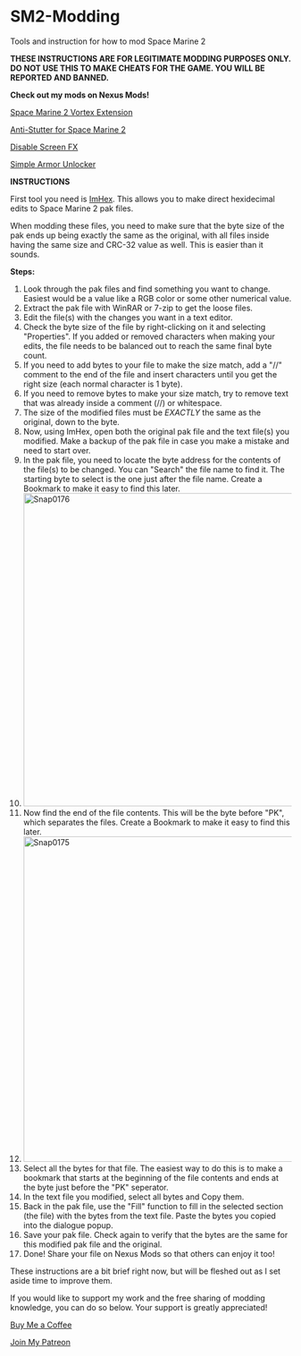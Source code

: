 # SM2-Modding
Tools and instruction for how to mod Space Marine 2

**THESE INSTRUCTIONS ARE FOR LEGITIMATE MODDING PURPOSES ONLY. DO NOT USE THIS TO MAKE CHEATS FOR THE GAME. YOU WILL BE REPORTED AND BANNED.**

**Check out my mods on Nexus Mods!**

[Space Marine 2 Vortex Extension](https://www.nexusmods.com/site/mods/961)

[Anti-Stutter for Space Marine 2](https://www.nexusmods.com/warhammer40000spacemarine2/mods/1)

[Disable Screen FX](https://www.nexusmods.com/warhammer40000spacemarine2/mods/29)

[Simple Armor Unlocker](https://www.nexusmods.com/warhammer40000spacemarine2/mods/61?tab=posts)


**INSTRUCTIONS**

First tool you need is [ImHex](https://github.com/WerWolv/ImHex). This allows you to make direct hexidecimal edits to Space Marine 2 pak files. 

When modding these files, you need to make sure that the byte size of the pak ends up being exactly the same as the original, with all files inside having the same size and CRC-32 value as well. This is easier than it sounds.


**Steps:**
1. Look through the pak files and find something you want to change. Easiest would be a value like a RGB color or some other numerical value.
2. Extract the pak file with WinRAR or 7-zip to get the loose files.
3. Edit the file(s) with the changes you want in a text editor.
4. Check the byte size of the file by right-clicking on it and selecting "Properties". If you added or removed characters when making your edits, the file needs to be balanced out to reach the same final byte count. 
5. If you need to add bytes to your file to make the size match, add a "//" comment to the end of the file and insert characters until you get the right size (each normal character is 1 byte).
6. If you need to remove bytes to make your size match, try to remove text that was already inside a comment (//) or whitespace.
7. The size of the modified files must be *EXACTLY* the same as the original, down to the byte.
8. Now, using ImHex, open both the original pak file and the text file(s) you modified. Make a backup of the pak file in case you make a mistake and need to start over.
9. In the pak file, you need to locate the byte address for the contents of the file(s) to be changed. You can "Search" the file name to find it. The starting byte to select is the one just after the file name. Create a Bookmark to make it easy to find this later.
10. <img width="560" alt="Snap0176" src="https://github.com/user-attachments/assets/537e6236-de7b-49a2-85b1-ec90f3775521">
11. Now find the end of the file contents. This will be the byte before "PK", which separates the files. Create a Bookmark to make it easy to find this later.
12. <img width="582" alt="Snap0175" src="https://github.com/user-attachments/assets/727fb4d6-5db2-48d3-84a0-f1559a85a8da">
13. Select all the bytes for that file. The easiest way to do this is to make a bookmark that starts at the beginning of the file contents and ends at the byte just before the "PK" seperator.
14. In the text file you modified, select all bytes and Copy them.
15. Back in the pak file, use the "Fill" function to fill in the selected section (the file) with the bytes from the text file. Paste the bytes you copied into the dialogue popup.
16. Save your pak file. Check again to verify that the bytes are the same for this modified pak file and the original.
17. Done! Share your file on Nexus Mods so that others can enjoy it too!

These instructions are a bit brief right now, but will be fleshed out as I set aside time to improve them.

If you would like to support my work and the free sharing of modding knowledge, you can do so below. Your support is greatly appreciated!

[Buy Me a Coffee](https://buymeacoffee.com/chemboy1)

[Join My Patreon](https://www.patreon.com/chemboy1)
